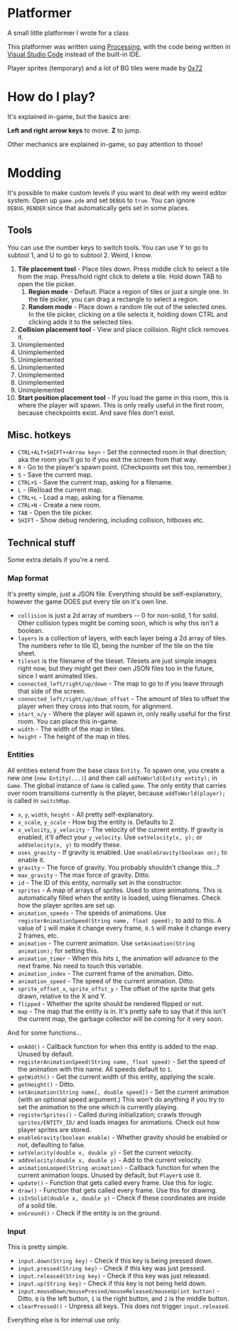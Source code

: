 # Platformer
A small little platformer I wrote for a class

This platformer was written using [Processing](https://processing.org/), with the code being written in [Visual Studio Code](https://code.visualstudio.com/) instead of the built-in IDE.

Player sprites (temporary) and a lot of BG tiles were made by [0x72](https://0x72.itch.io/16x16-industrial-tileset)

# How do I play?
It's explained in-game, but the basics are:

**Left and right arrow keys** to move. **Z** to jump.

Other mechanics are explained in-game, so pay attention to those!

# Modding
It's possible to make custom levels if you want to deal with my weird editor system. Open up `game.pde` and set `DEBUG` to `true`. You can ignore `DEBUG_RENDER` since that automatically gets set in some places.

## Tools
You can use the number keys to switch tools. You can use Y to go to subtool 1, and U to go to subtool 2. Weird, I know.

1. **Tile placement tool** - Place tiles down. Press middle click to select a tile from the map. Press/hold right click to delete a tile. Hold down TAB to open the tile picker.
    1. **Region mode** - Default. Place a region of tiles or just a single one. In the tile picker, you can drag a rectangle to select a region.
    2. **Random mode** - Place down a random tile out of the selected ones. In the tile picker, clicking on a tile selects it, holding down CTRL and clicking adds it to the selected tiles.
2. **Collision placement tool** - View and place collision. Right click removes it.
3. Unimplemented
4. Unimplemented
5. Unimplemented
6. Unimplemented
7. Unimplemented
8. Unimplemented
9. Unimplemented
10. **Start position placement tool** - If you load the game in this room, this is where the player will spawn. This is only really useful in the first room, because checkpoints exist. And save files don't exist.

## Misc. hotkeys
* `CTRL+ALT+SHIFT+<Arrow key>` - Set the connected room in that direction; aka the room you'll go to if you exit the screen from that way.
* `R` - Go to the player's spawn point. (Checkpoints set this too, remember.)
* `S` - Save the current map.
* `CTRL+S` - Save the current map, asking for a filename.
* `L` - (Re)load the current map.
* `CTRL+L` - Load a map, asking for a filename.
* `CTRL+N` - Create a new room.
* `TAB` - Open the tile picker.
* `SHIFT` - Show debug rendering, including collision, hitboxes etc.

## Technical stuff
Some extra details if you're a nerd.

### Map format
It's pretty simple, just a JSON file. Everything should be self-explanatory, however the game DOES put every tile on it's own line.

* `collision` is just a 2d array of numbers -- 0 for non-solid, 1 for solid. Other collision types might be coming soon, which is why this isn't a boolean.
* `layers` is a collection of layers, with each layer being a 2d array of tiles. The numbers refer to tile ID, being the number of the tile on the tile sheet.
* `tileset` is the filename of the tileset. Tilesets are just simple images right now, but they might get their own JSON files too in the future, since I want animated tiles.
* `connected_left/right/up/down` - The map to go to if you leave through that side of the screen.
* `connected_left/right/up/down_offset` - The amount of tiles to offset the player when they cross into that room, for alignment.
* `start_x/y` - Where the player will spawn in, only really useful for the first room. You can place this in-game.
* `width` - The width of the map in tiles.
* `height` - The height of the map in tiles.

### Entities
All entities extend from the base class `Entity`. To spawn one, you create a new one (`new Entity(...)`) and then call `addToWorld(Entity entity);` in `Game`. The global instance of `Game` is called `game`. The only entity that carries over room transitions currently is the player, because `addToWorld(player);` is called in `switchMap`.

* `x`, `y`, `width`, `height` - All pretty self-explanatory.
* `x_scale`, `y_scale` - How big the entity is. Defaults to 2.
* `x_velocity`, `y_velocity` - The velocity of the current entity. If gravity is enabled, it'll affect your `y_velocity`. Use `setVelocity(x, y);` or `addVelocity(x, y)` to modify these.
* `uses_gravity` - If gravity is enabled. Use `enableGravity(boolean on);` to enable it.
* `gravity` - The force of gravity. You probably shouldn't change this...?
* `max_gravity` - The max force of gravity. Ditto.
* `id` - The ID of this entity, normally set in the constructor.
* `sprites` - A map of arrays of sprites. Used to store animations. This is automatically filled when the entity is loaded, using filenames. Check how the player sprites are set up.
* `animation_speeds` - The speeds of animations. Use `registerAnimationSpeed(String name, float speed);` to add to this. A value of `1` will make it change every frame, `0.5` will make it change every 2 frames, etc.
* `animation` - The current animation. Use `setAnimation(String animation);` for setting this.
* `animation_timer` - When this hits `1`, the animation will advance to the next frame. No need to touch this variable.
* `animation_index` - The current frame of the animation. Ditto.
* `animation_speed` - The speed of the current animation. Ditto.
* `sprite_offset_x`, `sprite_offst_y` - The offset of the sprite that gets drawn, relative to the X and Y.
* `flipped` - Whether the sprite should be rendered flipped or not.
* `map` - The map that the entity is in. It's pretty safe to say that if this isn't the current map, the garbage collector will be coming for it very soon.

And for some functions...

* `onAdd()` - Callback function for when this entity is added to the map. Unused by default.
* `registerAnimationSpeed(String name, float speed)` - Set the speed of the animation with this name. All speeds default to `1`.
* `getWidth()` - Get the current width of this entity, applying the scale.
* `getHeight()` - Ditto.
* `setAnimation(String name[, double speed])` - Set the current animation (with an optional speed argument.) This won't do anything if you try to set the animation to the one which is currently playing.
* `registerSprites()` - Called during initialization; crawls through `sprites/ENTITY_ID/` and loads images for animations. Check out how player sprites are stored.
* `enableGravity(boolean enable)` - Whether gravity should be enabled or not, defaulting to false.
* `setVelocity(double x, double y)` - Set the current velocity.
* `addVelocity(double x, double y)` - Add to the current velocity.
* `animationLooped(String animation)` - Callback function for when the current animation loops. Unused by default, but `Player`s use it.
* `update()` - Function that gets called every frame. Use this for logic.
* `draw()` - Function that gets called every frame. Use this for drawing.
* `isInSolid(double x, double y)` - Check if these coordinates are inside of a solid tile.
* `onGround()` - Check if the entity is on the ground.

### Input
This is pretty simple.

* `input.down(String key)` - Check if this key is being pressed down.
* `input.pressed(String key)` - Check if this key was just pressed.
* `input.released(String key)` - Check if this key was just released.
* `input.up(String key)` - Check if this key is not being held down.
* `input.mouseDown/mousePressed/mouseReleased/mouseUp(int button)` - Ditto. `0` is the left button, `1` is the right button, and `2` is the middle button.
* `clearPressed()` - Unpress all keys. This does not trigger `input.released`.

Everything else is for internal use only.

